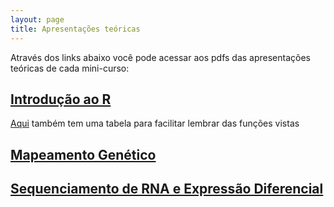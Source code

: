 ```yaml
---
layout: page
title: Apresentações teóricas
---
```


Através dos links abaixo você pode acessar aos pdfs das apresentações teóricas de cada mini-curso:

## [Introdução ao R](https://github.com/Cristianetaniguti/minicursos_workshop_2015/blob/gh-pages/pdfs/R_intro.pdf)
[Aqui](https://github.com/Cristianetaniguti/minicursos_workshop_2015/blob/gh-pages/pdfs/Tab_comandos.pdf) também tem uma tabela para facilitar lembrar das funções vistas

## [Mapeamento Genético](https://github.com/Cristianetaniguti/minicursos_workshop_2015/blob/gh-pages/pdfs/Mapeamento.pdf)

## [Sequenciamento de RNA e Expressão Diferencial](https://github.com/Cristianetaniguti/minicursos_workshop_2015/blob/gh-pages/pdfs/Expre.pdf)